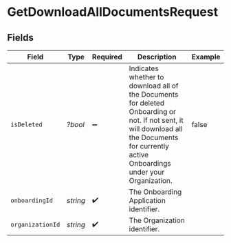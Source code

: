 # GetDownloadAllDocumentsRequest


## Fields

| Field                                                                                                                                                                                       | Type                                                                                                                                                                                        | Required                                                                                                                                                                                    | Description                                                                                                                                                                                 | Example                                                                                                                                                                                     |
| ------------------------------------------------------------------------------------------------------------------------------------------------------------------------------------------- | ------------------------------------------------------------------------------------------------------------------------------------------------------------------------------------------- | ------------------------------------------------------------------------------------------------------------------------------------------------------------------------------------------- | ------------------------------------------------------------------------------------------------------------------------------------------------------------------------------------------- | ------------------------------------------------------------------------------------------------------------------------------------------------------------------------------------------- |
| `isDeleted`                                                                                                                                                                                 | *?bool*                                                                                                                                                                                     | :heavy_minus_sign:                                                                                                                                                                          | Indicates whether to download all of the Documents for deleted Onboarding or not. If not sent, it will download all the Documents for currently active Onboardings under your Organization. | false                                                                                                                                                                                       |
| `onboardingId`                                                                                                                                                                              | *string*                                                                                                                                                                                    | :heavy_check_mark:                                                                                                                                                                          | The Onboarding Application identifier.                                                                                                                                                      |                                                                                                                                                                                             |
| `organizationId`                                                                                                                                                                            | *string*                                                                                                                                                                                    | :heavy_check_mark:                                                                                                                                                                          | The Organization identifier.                                                                                                                                                                |                                                                                                                                                                                             |